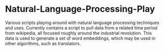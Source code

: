 # Natural-Language-Processing-Play
Various scripts playing around with natural language processing techniques and uses.
Currently contains a script to pull data from a related time period from wikipedia, all focused roughly around the industrial revolution.
This data is used to generate a set of word embeddings, which may be used in other algorithms, such as translators.
